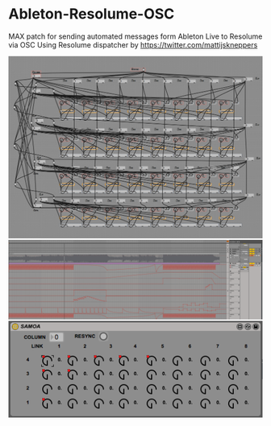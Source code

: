 # Ableton-Resolume-OSC
MAX patch for sending automated messages form Ableton Live to Resolume via OSC
Using Resolume dispatcher by https://twitter.com/mattijskneppers

![](https://github.com/vicentehidalgo/Ableton-Resolume-OSC/blob/master/wiki/1.png)
![](https://github.com/vicentehidalgo/Ableton-Resolume-OSC/blob/master/wiki/2.png)
![](https://github.com/vicentehidalgo/Ableton-Resolume-OSC/blob/master/wiki/3.png)
